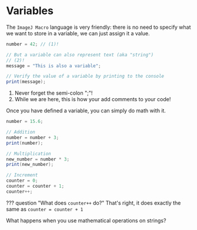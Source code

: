 # Variables

The `ImageJ Macro` language is very friendly: there is no need to specify
what we want to store in a variable, we can just assign it a value.

```java title="Variables"
number = 42; // (1)!

// But a variable can also represent text (aka "string")
// (2)!
message = "This is also a variable";

// Verify the value of a variable by printing to the console
print(message);
```

1. Never forget the semi-colon ";"!
2. While we are here, this is how your add comments to your code!

Once you have defined a variable, you can simply do math with it.

```java title="Adding, multiplying variables"
number = 15.6;

// Addition
number = number + 3;
print(number);

// Multiplication
new_number = number * 3;
print(new_number);

// Increment
counter = 0;
counter = counter + 1;
counter++;
```

??? question "What does `counter++` do?"
    That's right, it does exactly the same as `counter = counter + 1`

What happens when you use mathematical operations on strings?
